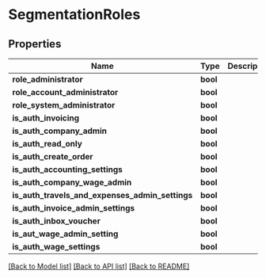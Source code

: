 # SegmentationRoles

## Properties
Name | Type | Description | Notes
------------ | ------------- | ------------- | -------------
**role_administrator** | **bool** |  | [optional] 
**role_account_administrator** | **bool** |  | [optional] 
**role_system_administrator** | **bool** |  | [optional] 
**is_auth_invoicing** | **bool** |  | [optional] 
**is_auth_company_admin** | **bool** |  | [optional] 
**is_auth_read_only** | **bool** |  | [optional] 
**is_auth_create_order** | **bool** |  | [optional] 
**is_auth_accounting_settings** | **bool** |  | [optional] 
**is_auth_company_wage_admin** | **bool** |  | [optional] 
**is_auth_travels_and_expenses_admin_settings** | **bool** |  | [optional] 
**is_auth_invoice_admin_settings** | **bool** |  | [optional] 
**is_auth_inbox_voucher** | **bool** |  | [optional] 
**is_aut_wage_admin_setting** | **bool** |  | [optional] 
**is_auth_wage_settings** | **bool** |  | [optional] 

[[Back to Model list]](../../README.md#documentation-for-models) [[Back to API list]](../../README.md#documentation-for-api-endpoints) [[Back to README]](../../README.md)

